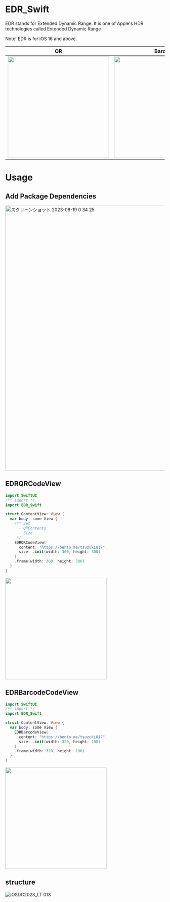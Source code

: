 # EDR_Swift
EDR stands for Extended Dynamic Range.
It is one of Apple's HDR technologies called Extended Dynamic Range

Note! EDR is for iOS 16 and above.

| QR | Barcode |
| -- | -- |
| <img src="https://github.com/tsuzukihashi/EDR_Swift/assets/19743978/d334dc02-89dc-40e4-97f6-a69491a9d71c" width=320> | <img src="https://github.com/tsuzukihashi/EDR_Swift/assets/19743978/29b3ea47-5042-4946-84a3-229294b13d24" width=320> |

# Usage

## Add Package Dependencies
<img width="835" alt="スクリーンショット 2023-08-19 0 34 25" src="https://github.com/tsuzukihashi/EDR_Swift/assets/19743978/d66d22d9-2cfc-47f9-90d5-8244c9af3b0b">


## EDRQRCodeView

```swift
import SwiftUI
/** import */
import EDR_Swift

struct ContentView: View {
  var body: some View {
    /** Set
      - QRContents
      - Size
     */
    EDRQRCodeView(
      content: "https://bento.me/tsuzuki817",
      size: .init(width: 300, height: 300)
    )
    .frame(width: 300, height: 300)
  }
}
```
<img src="https://github.com/tsuzukihashi/EDR_Swift/assets/19743978/c3c6b573-ed0e-44ec-affe-f203185d6dc2" width=320>


## EDRBarcodeCodeView

```swift
import SwiftUI
/** import */
import EDR_Swift

struct ContentView: View {
  var body: some View {
    EDRBarcodeView(
      content: "https://bento.me/tsuzuki817",
      size: .init(width: 320, height: 100)
    )
    .frame(width: 320, height: 100)
  }
}
```
<img src="https://github.com/tsuzukihashi/EDR_Swift/assets/19743978/6f917b23-aee0-4e7a-8e72-9d92e60eb616" width=320>

## structure
![‎iOSDC2023_LT ‎013](https://github.com/tsuzukihashi/EDR_Swift/assets/19743978/389165b4-9ae8-45f5-9f65-dc16b38e9ae2)

